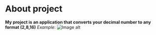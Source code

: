 # About project
**My project is an application that converts your decimal number to any format (2,8,16)**
*Example*:
![Image alt](https://github.com/ViVA505/raw/main/https://github.com/ViVA505/converter_numbers/assets/119343910/11c47f49-ece6-403f-87ba-c4c7070b1d21)


